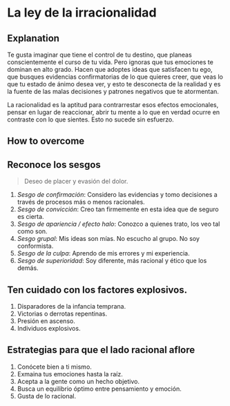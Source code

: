 # La ley de la irracionalidad

## Explanation

Te gusta imaginar que tiene el control de tu destino, que planeas conscientemente el curso de tu vida. Pero ignoras que tus emociones te dominan en alto grado. Hacen que adoptes ideas que satisfacen tu ego, que busques evidencias confirmatorias de lo que quieres creer, que veas lo que tu estado de ánimo desea ver, y esto te desconecta de la realidad y es la fuente de las malas decisiones y patrones negativos que te atormentan.

La racionalidad es la aptitud para contrarrestar esos efectos emocionales, pensar en lugar de reaccionar, abrir tu mente a lo que en verdad ocurre en contraste con lo que sientes. Esto no sucede sin esfuerzo.

## How to overcome

## Reconoce los sesgos

> Deseo de placer y evasión del dolor.

1. *Sesgo de confirmación*: Considero las evidencias y tomo decisiones a través de procesos más o menos racionales.
2. *Sesgo de convicción*: Creo tan firmemente en esta idea que de seguro es cierta.
3. *Sesgo de apariencia / efecto halo*: Conozco a quienes trato, los veo tal como son.
4. *Sesgo grupal*: Mis ideas son mías. No escucho al grupo. No soy conformista.
5. *Sesgo de la culpa*: Aprendo de mis errores y mi experiencia.
6. *Sesgo de superioridad*: Soy diferente, más racional y ético que los demás.

## Ten cuidado con los factores explosivos.

1. Disparadores de la infancia temprana.
2. Victorias o derrotas repentinas.
3. Presión en ascenso.
4. Individuos explosivos.

## Estrategias para que el lado racional aflore

1. Conócete bien a ti mismo.
2. Exmaina tus emociones hasta la raíz.
3. Acepta a la gente como un hecho objetivo.
4. Busca un equilibrio óptimo entre pensamiento y emoción.
5. Gusta de lo racional.
